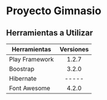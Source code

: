 
Proyecto Gimnasio
============

Herramientas a Utilizar
 ------
 
| Herramientas  | Versiones     | 
| ------------- |:-------------:|
| Play Framework| 1.2.7         |
| Boostrap      | 3.2.0         |
| Hibernate     | -----         |
| Font Awesome  | 4.2.0         |


